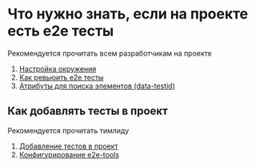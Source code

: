# Что нужно знать, если на проекте есть e2e тесты

Рекомендуется прочитать всем разработчикам на проекте

1. [Настройка окружения](./ENVIRONMENT_SETUP.md)
1. [Как ревьюить e2e тесты](./REVIEW.md)
1. [Атрибуты для поиска элементов (data-testid)](./DATA_TESTID.md)

## Как добавлять тесты в проект

Рекомендуется прочитать тимлиду

1. [Добавление тестов в проект](./SETUP.md)
1. [Конфигурирование e2e-tools](./CONFIGURATION.md)
